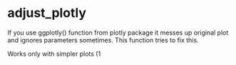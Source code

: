 # adjust_plotly

If you use ggplotly() function from plotly package it messes up original plot and ignores parameters sometimes.
This function tries to fix this.

Works only with simpler plots (1 
